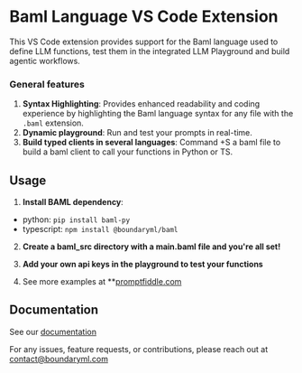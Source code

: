 # Baml Language VS Code Extension

This VS Code extension provides support for the Baml language used to define LLM functions, test them in the integrated LLM Playground and build agentic workflows.

### General features

1. **Syntax Highlighting**: Provides enhanced readability and coding experience by highlighting the Baml language syntax for any file with the `.baml` extension.
2. **Dynamic playground**: Run and test your prompts in real-time.
3. **Build typed clients in several languages**: Command +S a baml file to build a baml client to call your functions in Python or TS.


## Usage

1. **Install BAML dependency**:

* python: `pip install baml-py`
* typescript: `npm install @boundaryml/baml`

2. **Create a baml_src directory with a main.baml file and you're all set!**

3. **Add your own api keys in the playground to test your functions**


4. See more examples at **[promptfiddle.com](promptfiddle.com)

## Documentation
See our [documentation](https://docs.boundaryml.com)

For any issues, feature requests, or contributions, please reach out at contact@boundaryml.com
